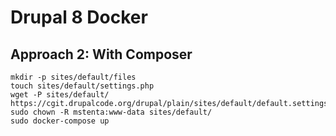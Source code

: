 # Drupal 8 Docker

## Approach 2: With Composer

```
mkdir -p sites/default/files
touch sites/default/settings.php
wget -P sites/default/ https://cgit.drupalcode.org/drupal/plain/sites/default/default.settings.php
sudo chown -R mstenta:www-data sites/default/
sudo docker-compose up
```
